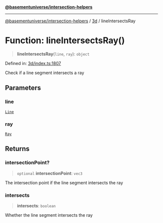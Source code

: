 [**@basementuniverse/intersection-helpers**](../../README.md)

***

[@basementuniverse/intersection-helpers](../../README.md) / [3d](../README.md) / lineIntersectsRay

# Function: lineIntersectsRay()

> **lineIntersectsRay**(`line`, `ray`): `object`

Defined in: [3d/index.ts:1807](https://github.com/basementuniverse/intersection-helpers/blob/d942e5cf9ee51dc3854d6fbfe1d84a7ecd83c1ca/src/3d/index.ts#L1807)

Check if a line segment intersects a ray

## Parameters

### line

[`Line`](../types/type-aliases/Line.md)

### ray

[`Ray`](../types/type-aliases/Ray.md)

## Returns

### intersectionPoint?

> `optional` **intersectionPoint**: `vec3`

The intersection point if the line segment intersects the ray

### intersects

> **intersects**: `boolean`

Whether the line segment intersects the ray
